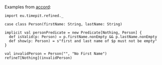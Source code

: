 Examples from [accord][accord]:

```tut:silent
import eu.timepit.refined._

case class Person(firstName: String, lastName: String)

implicit val personPredicate = new Predicate[Nothing, Person] {
  def isValid(p: Person) = p.firstName.nonEmpty && p.lastName.nonEmpty
  def show(p: Person) = s"first and last name of $p must not be empty"
}
```

```tut
val invalidPerson = Person("", "No First Name")
refineT[Nothing](invalidPerson)
```

[accord]: https://github.com/wix/accord
